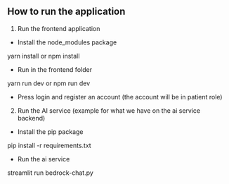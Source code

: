 ## How to run the application

1. Run the frontend application

- Install the node_modules package

yarn install or npm install

- Run in the frontend folder

yarn run dev or npm run dev

- Press login and register an account (the account will be in patient role)

2. Run the AI service (example for what we have on the ai service backend)

- Install the pip package

pip install -r requirements.txt

- Run the ai service 

streamlit run bedrock-chat.py 

